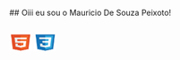 <div align="left">
<br>
 
 </div>
  <div> 
  ## Oiii eu sou o Mauricio De Souza Peixoto!

  <a img src = "https://img.shields.io/badge/Instagram-E4405F?style=for-the-badge&logo=instagram&logoColor=white" href="https://www.instagram.com/mauriciosouzzapeixoto/" target="_blank"></a>
  <a img src = "https://img.shields.io/badge/LinkedIn-0077B5?style=for-the-badge&logo=linkedin&logoColor=white" href="https://www.linkedin.com/in/mauricio-de-souza-peixoto/" target="_blank"></a>
  <a img src = "https://img.shields.io/badge/Gmail-D14836?style=for-the-badge&logo=gmail&logoColor=white" href="https://www.gmail.com/mauriciosouzzapeixoto@gmail.com/" target="_blank"></a>
  <a img src = "https://img.shields.io/badge/LinkedIn-0077B5?style=for-the-badge&logo=linkedin&logoColor=white"></a>
</div>
  

<div style = "display: inline_block"> <br>
   <img align="center" alt="Rafa-HTML" height="30" width="40" src="https://raw.githubusercontent.com/devicons/devicon/master/icons/html5/html5-original.svg">
  <img align="center" alt="Rafa-CSS" height="30" width="40" src="https://raw.githubusercontent.com/devicons/devicon/master/icons/css3/css3-original.svg">
  <!--
  <img align="center" alt="Rafa-Js" height="30" width="40" src="https://raw.githubusercontent.com/devicons/devicon/master/icons/javascript/javascript-plain.svg">
  <img align="center" alt="Rafa-Ts" height="30" width="40" src="https://raw.githubusercontent.com/devicons/devicon/master/icons/typescript/typescript-plain.svg">
  <img align="center" alt="Rafa-React" height="30" width="40" src="https://raw.githubusercontent.com/devicons/devicon/master/icons/react/react-original.svg">
  <img align="center" alt="Rafa-Python" height="30" width="40" src="https://raw.githubusercontent.com/devicons/devicon/master/icons/python/python-original.svg">
  <img align="center" alt="Rafa-Csharp" height="30" width="40" src="https://raw.githubusercontent.com/devicons/devicon/master/icons/csharp/csharp-original.svg">
-->
</div>
  
  ##
